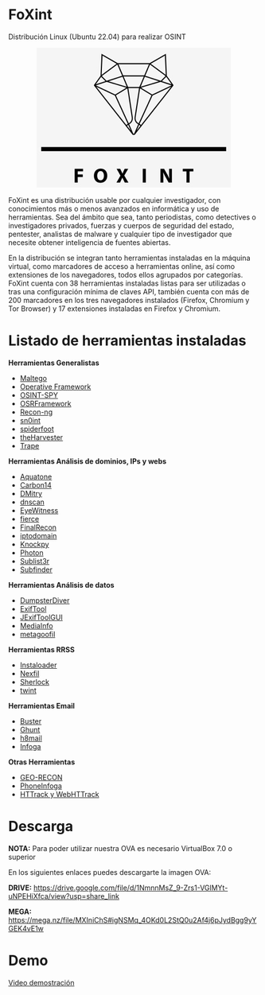 # FoXint
Distribución Linux (Ubuntu 22.04) para realizar OSINT
<p align="center"><img src="https://github.com/FoXint-distro/FoXint/blob/main/logo.png"></p>

FoXint es una distribución usable por cualquier investigador, con conocimientos más o menos avanzados en informática y uso de herramientas. Sea del ámbito que sea, tanto periodistas, como detectives o investigadores privados, fuerzas y cuerpos de seguridad del estado, pentester, analistas de malware y cualquier tipo de investigador que necesite obtener inteligencia de fuentes abiertas.

En la distribución se integran tanto herramientas instaladas en la máquina virtual, como marcadores de acceso a herramientas online, así como extensiones de los navegadores, todos ellos agrupados por categorías. FoXint cuenta con 38 herramientas instaladas listas para ser utilizadas o tras una configuración mínima de claves API, también cuenta con más de 200 marcadores en los tres navegadores instalados (Firefox, Chromium y Tor Browser) y 17 extensiones instaladas en Firefox y Chromium.

# Listado de herramientas instaladas
<strong>Herramientas Generalistas</strong>
- <a href="https://www.maltego.com/" target="_blank">Maltego</a>
- <a href="https://github.com/graniet/operative-framework" target="_blank">Operative Framework</a>
- <a href="https://github.com/SharadKumar97/OSINT-SPY.git" target="_blank">OSINT-SPY</a>
- <a href="https://github.com/i3visio/osrframework" target="_blank">OSRFramework</a>
- <a href="https://github.com/lanmaster53/recon-ng" target="_blank">Recon-ng</a>
- <a href="https://github.com/kpcyrd/sn0int" target="_blank">sn0int</a>
- <a href="https://github.com/smicallef/spiderfoot" target="_blank">spiderfoot</a>
- <a href="https://github.com/laramies/theHarvester" target="_blank">theHarvester</a>
- <a href="https://github.com/jofpin/trape.git" target="_blank">Trape</a>

<strong>Herramientas Análisis de dominios, IPs y webs</strong>
- <a href="https://github.com/michenriksen/aquatone" target="_blank">Aquatone</a>
- <a href="https://github.com/Lazza/Carbon14" target="_blank">Carbon14</a>
- <a href="https://github.com/jaygreig86/dmitry/" target="_blank">DMitry</a>
- <a href="https://github.com/rbsec/dnscan" target="_blank">dnscan</a>
- <a href="https://github.com/FortyNorthSecurity/EyeWitness" target="_blank">EyeWitness</a>
- <a href="https://github.com/mschwager/fierce" target="_blank">fierce</a>
- <a href="https://github.com/thewhiteh4t/FinalRecon" target="_blank">FinalRecon</a>
- <a href="https://github.com/jevalenciap/iptodomain" target="_blank">iptodomain</a>
- <a href="https://github.com/guelfoweb/knock" target="_blank">Knockpy</a>
- <a href="https://github.com/s0md3v/Photon.git" target="_blank">Photon</a>
- <a href="https://github.com/aboul3la/Sublist3r" target="_blank">Sublist3r</a>
- <a href="https://github.com/projectdiscovery/subfinder" target="_blank">Subfinder</a>

<strong>Herramientas Análisis de datos</strong>
- <a href="https://github.com/securing/DumpsterDiver" target="_blank">DumpsterDiver</a>
- <a href="https://exiftool.org/" target="_blank">ExifTool</a>
- <a href="https://github.com/hvdwolf/jExifToolGUI" target="_blank">JExifToolGUI</a>
- <a href="https://mediaarea.net/es/MediaInfo" target="_blank">MediaInfo</a>
- <a href="https://github.com/laramies/metagoofil" target="_blank">metagoofil</a>

<strong>Herramientas RRSS</strong>
- <a href="https://github.com/instaloader/instaloader" target="_blank">Instaloader</a>
- <a href="https://github.com/thewhiteh4t/nexfil" target="_blank">Nexfil</a>
- <a href="https://github.com/sherlock-project/sherlock" target="_blank">Sherlock</a>
- <a href="https://github.com/twintproject/twint" target="_blank">twint</a>

<strong>Herramientas Email</strong>
- <a href="https://github.com/sham00n/buster" target="_blank">Buster</a>
- <a href="https://github.com/mxrch/Ghunt" target="_blank">Ghunt</a>
- <a href="https://github.com/khast3x/h8mail" target="_blank">h8mail</a>
- <a href="https://github.com/m4ll0k/infoga" target="_blank">Infoga</a>

<strong>Otras Herramientas</strong>
- <a href="https://github.com/radioactivetobi/geo-recon" target="_blank">GEO-RECON</a>
- <a href="https://sundowndev.github.io/phoneinfoga/" target="_blank">PhoneInfoga</a>
- <a href="https://www.httrack.com/" target="_blank">HTTrack y WebHTTrack</a>

# Descarga
<strong>NOTA:</strong> Para poder utilizar nuestra OVA es necesario VirtualBox 7.0 o superior

En los siguientes enlaces puedes descargarte la imagen OVA:

<strong>DRIVE:</strong> https://drive.google.com/file/d/1NmnnMsZ_9-Zrs1-VGlMYt-uNPEHiXfca/view?usp=share_link

<strong>MEGA:</strong> https://mega.nz/file/MXIniChS#igNSMq_4OKd0L2StQ0u2Af4j6pJydBgg9yYGEK4vE1w

# Demo
<a href="https://drive.google.com/file/d/1OOz6cSr-bSk74zqycVmXek3PnUe8dSGj/view?usp=share_link" target="_blank">Video demostración</a>
